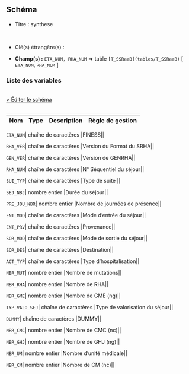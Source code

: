 ## Schéma


- Titre : synthese
<br />



- Clé(s) étrangère(s) : <br />

- **Champ(s) :** `ETA_NUM, RHA_NUM`
  => table `[T_SSRaaB](tables/T_SSRaaB)` [ `ETA_NUM`, `RHA_NUM` ]<br />

 
### Liste des variables
<br />
<div>
    <a href="https://gitlab.com/healthdatahub/applications-du-hdh/schema-snds/-/tree/master/schemas/T_SSRaaS/T_SSRaaS.json"
       target="_blank" rel="noopener noreferrer">> Éditer le schéma</a>
</div>
<br />

Nom | Type | Description | Règle de gestion
-|-|-|-



`ETA_NUM`| chaîne de caractères |FINESS||

`RHA_VER`| chaîne de caractères |Version du Format du SRHA||

`GEN_VER`| chaîne de caractères |Version de GENRHA||

`RHA_NUM`| chaîne de caractères |N° Séquentiel du séjour||

`SUI_TYP`| chaîne de caractères |Type de suite ||

`SEJ_NBJ`| nombre entier |Durée du séjour||

`PRE_JOU_NBR`| nombre entier |Nombre de journées de présence||

`ENT_MOD`| chaîne de caractères |Mode d’entrée du séjour||

`ENT_PRV`| chaîne de caractères |Provenance||

`SOR_MOD`| chaîne de caractères |Mode de sortie du séjour||

`SOR_DES`| chaîne de caractères |Destination||

`ACT_TYP`| chaîne de caractères |Type d’hospitalisation||

`NBR_MUT`| nombre entier |Nombre de mutations||

`NBR_RHA`| nombre entier |Nombre de RHA||

`NBR_GME`| nombre entier |Nombre de GME (ng)||

`TYP_VALO_SEJ`| chaîne de caractères |Type de valorisation du séjour||

`DUMMY`| chaîne de caractères |DUMMY||

`NBR_CMC`| nombre entier |Nombre de CMC (nc)||

`NBR_GHJ`| nombre entier |Nombre de GHJ (ng)||

`NBR_UM`| nombre entier |Nombre d’unité médicale||

`NBR_CM`| nombre entier |Nombre de CM (nc)||
